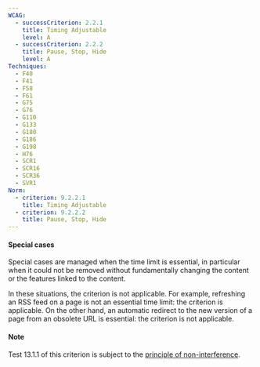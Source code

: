 ```yaml
---
WCAG:
  - successCriterion: 2.2.1
    title: Timing Adjustable
    level: A
  - successCriterion: 2.2.2
    title: Pause, Stop, Hide
    level: A
Techniques:
  - F40
  - F41
  - F58
  - F61
  - G75
  - G76
  - G110
  - G133
  - G180
  - G186
  - G198
  - H76
  - SCR1
  - SCR16
  - SCR36
  - SVR1
Norm:
  - criterion: 9.2.2.1
    title: Timing Adjustable
  - criterion: 9.2.2.2
    title: Pause, Stop, Hide
---
```


#### Special cases

Special cases are managed when the time limit is essential, in particular when it could not be removed without fundamentally changing the content or the features linked to the content.

In these situations, the criterion is not applicable. For example, refreshing an RSS feed on a page is not an essential time limit: the criterion is applicable. On the other hand, an automatic redirect to the new version of a page from an obsolete URL is essential: the criterion is not applicable.

#### Note

Test 13.1.1 of this criterion is subject to the [principle of non-interference](../obligations.html#principle-of-non-interference).
